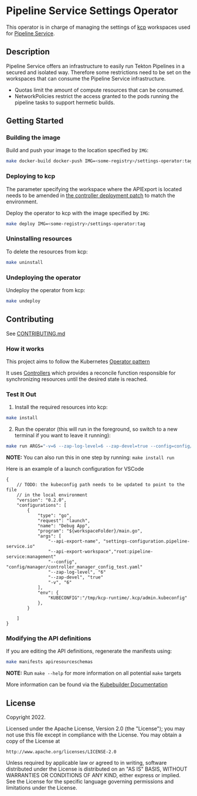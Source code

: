 # Pipeline Service Settings Operator

This operator is in charge of managing the settings of [kcp](https://github.com/kcp-dev/kcp) workspaces used for [Pipeline Service](https://github.com/openshift-pipelines/pipeline-service).

## Description

Pipeline Service offers an infrastructure to easily run Tekton Pipelines in a secured and isolated way. Therefore some restrictions need to be set on the workspaces that can consume the Pipeline Service infrastructure.

- Quotas limit the amount of compute resources that can be consumed.
- NetworkPolicies restrict the access granted to the pods running the pipeline tasks to support hermetic builds.

## Getting Started

### Building the image

Build and push your image to the location specified by `IMG`:

```sh
make docker-build docker-push IMG=<some-registry>/settings-operator:tag
```

### Deploying to kcp

The parameter specifying the workspace where the APIExport is located needs to be amended in [the controller deployment patch](config/default/manager_config_patch.yaml) to match the environment.
 
Deploy the operator to kcp with the image specified by `IMG`:

```sh
make deploy IMG=<some-registry>/settings-operator:tag
```

### Uninstalling resources

To delete the resources from kcp:

```sh
make uninstall
```

### Undeploying the operator

Undeploy the operator from kcp:

```sh
make undeploy
```

## Contributing

See [CONTRIBUTING.md](CONTRIBUTING.md)

### How it works

This project aims to follow the Kubernetes [Operator pattern](https://kubernetes.io/docs/concepts/extend-kubernetes/operator/)

It uses [Controllers](https://kubernetes.io/docs/concepts/architecture/controller/) 
which provides a reconcile function responsible for synchronizing resources until the desired state is reached. 

### Test It Out

1. Install the required resources into kcp:

```sh
make install
```

2. Run the operator (this will run in the foreground, so switch to a new terminal if you want to leave it running):

```sh
make run ARGS="-v=6 --zap-log-level=6 --zap-devel=true --config=config/manager/controller_manager_config_test.yaml --api-export-name=settings-configuration.pipeline-service.io --api-export-workspace=root:default:pipeline-service-compute"
```

**NOTE:** You can also run this in one step by running: `make install run`

Here is an example of a launch configuration for VSCode

~~~
{
    // TODO: the kubeconfig path needs to be updated to point to the file
    // in the local environment
    "version": "0.2.0",
    "configurations": [
        {
            "type": "go",
            "request": "launch",
            "name": "Debug App",
            "program": "${workspaceFolder}/main.go",
            "args": [
                "--api-export-name", "settings-configuration.pipeline-service.io"
                "--api-export-workspace","root:pipeline-service:management"
                "--config", "config/manager/controller_manager_config_test.yaml"
                "--zap-log-level", "6"
                "--zap-devel", "true"
                "-v", "6"
            ],
            "env": {
                "KUBECONFIG":"/tmp/kcp-runtime/.kcp/admin.kubeconfig"
            },
        }

    ]
}
~~~

### Modifying the API definitions

If you are editing the API definitions, regenerate the manifests using:

```sh
make manifests apiresourceschemas
```

**NOTE:** Run `make --help` for more information on all potential `make` targets

More information can be found via the [Kubebuilder Documentation](https://book.kubebuilder.io/introduction.html)

## License

Copyright 2022.

Licensed under the Apache License, Version 2.0 (the "License");
you may not use this file except in compliance with the License.
You may obtain a copy of the License at

    http://www.apache.org/licenses/LICENSE-2.0

Unless required by applicable law or agreed to in writing, software
distributed under the License is distributed on an "AS IS" BASIS,
WITHOUT WARRANTIES OR CONDITIONS OF ANY KIND, either express or implied.
See the License for the specific language governing permissions and
limitations under the License.
